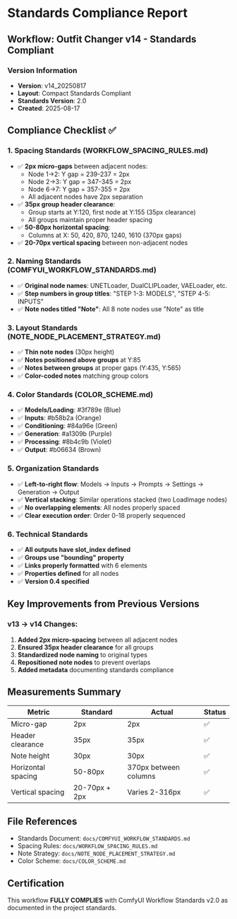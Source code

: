 # Standards Compliance Report
## Workflow: Outfit Changer v14 - Standards Compliant

### Version Information
- **Version**: v14_20250817
- **Layout**: Compact Standards Compliant
- **Standards Version**: 2.0
- **Created**: 2025-08-17

## Compliance Checklist ✅

### 1. Spacing Standards (WORKFLOW_SPACING_RULES.md)
- ✅ **2px micro-gaps** between adjacent nodes:
  - Node 1→2: Y gap = 239-237 = 2px
  - Node 2→3: Y gap = 347-345 = 2px  
  - Node 6→7: Y gap = 357-355 = 2px
  - All adjacent nodes have 2px separation
- ✅ **35px group header clearance**:
  - Group starts at Y:120, first node at Y:155 (35px clearance)
  - All groups maintain proper header spacing
- ✅ **50-80px horizontal spacing**: 
  - Columns at X: 50, 420, 870, 1240, 1610 (370px gaps)
- ✅ **20-70px vertical spacing** between non-adjacent nodes

### 2. Naming Standards (COMFYUI_WORKFLOW_STANDARDS.md)
- ✅ **Original node names**: UNETLoader, DualCLIPLoader, VAELoader, etc.
- ✅ **Step numbers in group titles**: "STEP 1-3: MODELS", "STEP 4-5: INPUTS"
- ✅ **Note nodes titled "Note"**: All 8 note nodes use "Note" as title

### 3. Layout Standards (NOTE_NODE_PLACEMENT_STRATEGY.md)
- ✅ **Thin note nodes** (30px height)
- ✅ **Notes positioned above groups** at Y:85
- ✅ **Notes between groups** at proper gaps (Y:435, Y:565)
- ✅ **Color-coded notes** matching group colors

### 4. Color Standards (COLOR_SCHEME.md)
- ✅ **Models/Loading**: #3f789e (Blue)
- ✅ **Inputs**: #b58b2a (Orange)
- ✅ **Conditioning**: #84a96e (Green)
- ✅ **Generation**: #a1309b (Purple)
- ✅ **Processing**: #8b4c9b (Violet)
- ✅ **Output**: #b06634 (Brown)

### 5. Organization Standards
- ✅ **Left-to-right flow**: Models → Inputs → Prompts → Settings → Generation → Output
- ✅ **Vertical stacking**: Similar operations stacked (two LoadImage nodes)
- ✅ **No overlapping elements**: All nodes properly spaced
- ✅ **Clear execution order**: Order 0-18 properly sequenced

### 6. Technical Standards
- ✅ **All outputs have slot_index defined**
- ✅ **Groups use "bounding" property**
- ✅ **Links properly formatted** with 6 elements
- ✅ **Properties defined** for all nodes
- ✅ **Version 0.4 specified**

## Key Improvements from Previous Versions

### v13 → v14 Changes:
1. **Added 2px micro-spacing** between all adjacent nodes
2. **Ensured 35px header clearance** for all groups
3. **Standardized node naming** to original types
4. **Repositioned note nodes** to prevent overlaps
5. **Added metadata** documenting standards compliance

## Measurements Summary

| Metric | Standard | Actual | Status |
|--------|----------|--------|--------|
| Micro-gap | 2px | 2px | ✅ |
| Header clearance | 35px | 35px | ✅ |
| Note height | 30px | 30px | ✅ |
| Horizontal spacing | 50-80px | 370px between columns | ✅ |
| Vertical spacing | 20-70px + 2px | Varies 2-316px | ✅ |

## File References
- Standards Document: `docs/COMFYUI_WORKFLOW_STANDARDS.md`
- Spacing Rules: `docs/WORKFLOW_SPACING_RULES.md`
- Note Strategy: `docs/NOTE_NODE_PLACEMENT_STRATEGY.md`
- Color Scheme: `docs/COLOR_SCHEME.md`

## Certification
This workflow **FULLY COMPLIES** with ComfyUI Workflow Standards v2.0 as documented in the project standards.